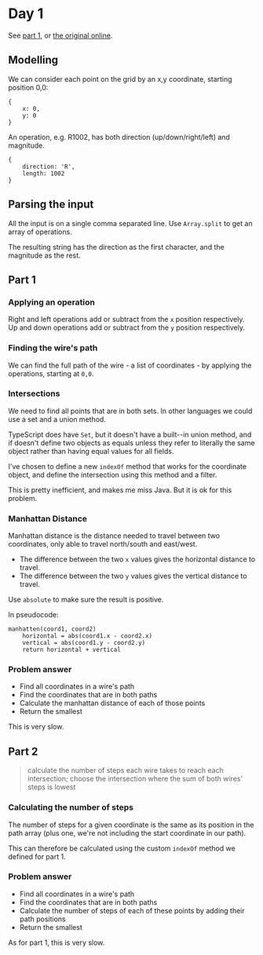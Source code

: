 # Day 1

See [part 1](problem.md), or [the original online](https://adventofcode.com/2019/day/3/).

## Modelling

We can consider each point on the grid by an x,y coordinate, starting position 0,0:

```
{
    x: 0,
    y: 0
}

```

An operation, e.g. R1002, has both direction (up/down/right/left) and magnitude.

```
{
    direction: 'R',
    length: 1002
}
```
## Parsing the input

All the input is on a single comma separated line. Use `Array.split` to get an array of operations. 

The resulting string has the direction as the first character, and the magnitude as the rest.

## Part 1

### Applying an operation

Right and left operations add or subtract from the `x` position respectively.
Up and down operations add or subtract from the `y` position respectively.

### Finding the wire's path

We can find the full path of the wire - a list of coordinates - 
by applying the operations, starting at `0,0`.

### Intersections

We need to find all points that are in both sets. In other languages we could use a set and a union method.

TypeScript does have `Set`, but it doesn't have a built--in union method, and if doesn't define two objects as
equals unless they refer to literally the same object rather than having equal values for all fields.

I've chosen to define a new `indexOf` method that works for the coordinate object, and define the intersection
using this method and a filter.

This is pretty inefficient, and makes me miss Java. But it is ok for this problem.

### Manhattan Distance

Manhattan distance is the distance needed to travel between two coordinates, 
only able to travel north/south and east/west. 

- The difference between the two `x` values gives the horizontal distance to travel.
- The difference between the two `y` values gives the vertical distance to travel.

Use `absolute` to make sure the result is positive.

In pseudocode:

```
manhatten(coord1, coord2)
    horizontal = abs(coord1.x - coord2.x)
    vertical = abs(coord1.y - coord2.y)
    return horizontal + vertical
```

### Problem answer

* Find all coordinates in a wire's path
* Find the coordinates that are in both paths
* Calculate the manhattan distance of each of those points
* Return the smallest

This is very slow.

## Part 2

> calculate the number of steps each wire takes to reach each intersection; 
> choose the intersection where the sum of both wires' steps is lowest

### Calculating the number of steps

The number of steps for a given coordinate is the same as its position in the path array
(plus one, we're not including the start coordinate in our path).

This can therefore be calculated using the custom `indexOf` method we defined for part 1.

### Problem answer

* Find all coordinates in a wire's path
* Find the coordinates that are in both paths
* Calculate the number of steps of each of these points by adding their path positions
* Return the smallest

As for part 1, this is very slow.

